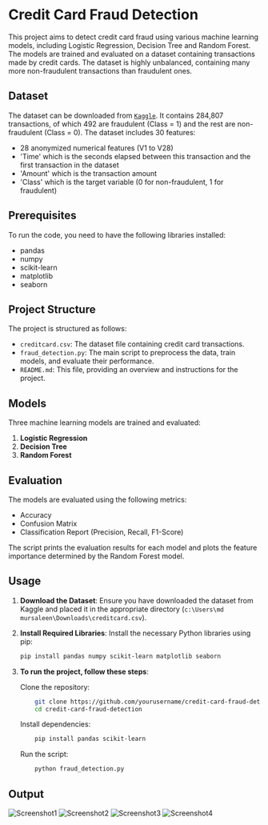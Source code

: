 # Credit Card Fraud Detection

This project aims to detect credit card fraud using various machine learning models, including Logistic Regression, Decision Tree and Random Forest. The models are trained and evaluated on a dataset containing transactions made by credit cards. The dataset is highly unbalanced, containing many more non-fraudulent transactions than fraudulent ones.

## Dataset

The dataset can be downloaded from [`Kaggle`](https://www.kaggle.com/datasets/mlg-ulb/creditcardfraud). It contains 284,807 transactions, of which 492 are fraudulent (Class = 1) and the rest are non-fraudulent (Class = 0). The dataset includes 30 features: 

- 28 anonymized numerical features (V1 to V28)
- 'Time' which is the seconds elapsed between this transaction and the first transaction in the dataset
- 'Amount' which is the transaction amount
- 'Class' which is the target variable (0 for non-fraudulent, 1 for fraudulent)

## Prerequisites

To run the code, you need to have the following libraries installed:

- pandas
- numpy
- scikit-learn
- matplotlib
- seaborn

## Project Structure

The project is structured as follows:

- `creditcard.csv`: The dataset file containing credit card transactions.
- `fraud_detection.py`: The main script to preprocess the data, train models, and evaluate their performance.
- `README.md`: This file, providing an overview and instructions for the project.

## Models

Three machine learning models are trained and evaluated:

1. **Logistic Regression**
2. **Decision Tree**
3. **Random Forest**

## Evaluation

The models are evaluated using the following metrics:

- Accuracy
- Confusion Matrix
- Classification Report (Precision, Recall, F1-Score)

The script prints the evaluation results for each model and plots the feature importance determined by the Random Forest model.

## Usage

1. **Download the Dataset**: Ensure you have downloaded the dataset from Kaggle and placed it in the appropriate directory (`c:\Users\md mursaleen\Downloads\creditcard.csv`).

2. **Install Required Libraries**: Install the necessary Python libraries using pip:

   ```sh
   pip install pandas numpy scikit-learn matplotlib seaborn

3. **To run the project, follow these steps**:

    Clone the repository:
   
    ```sh
        git clone https://github.com/yourusername/credit-card-fraud-detection.git
        cd credit-card-fraud-detection
    ```

    Install dependencies:
    
    ```sh
        pip install pandas scikit-learn
    ```

    Run the script:
    
    ```sh
        python fraud_detection.py
    ```
    
## Output

![Screenshot1](output1.png)
![Screenshot2](assets/screenshot2.jpeg)
![Screenshot3](assets/screenshot3.jpeg)
![Screenshot4](assets/screenshot4.jpeg)
